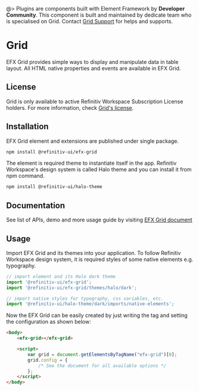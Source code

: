 <!--
type: page
title: Grid
location: ./elements/grid
layout: default
-->

@> Plugins are components built with Element Framework by **Developer Community**. This component is built and maintained by dedicate team who is specialised on Grid. Contact [Grid Support](mailto:grid-support@lseg.com) for helps and supports.

# Grid

EFX Grid provides simple ways to display and manipulate data in table layout. All HTML native properties and events are available in EFX Grid.

## License

Grid is only available to active Refinitiv Workspace Subscription License holders. For more information, check [Grid's license](https://refinitiv.github.io/efx-grid/book/en/license.html).

## Installation

EFX Grid element and extensions are published under single package.

```bash
npm install @refinitiv-ui/efx-grid
```

The element is required theme to instantiate itself in the app. Refinitiv Workspace's design system is called Halo theme and you can install it from npm command.

```bash
npm install @refinitiv-ui/halo-theme
```

## Documentation

See list of APIs, demo and more usage guide by visiting [EFX Grid document](https://refinitiv.github.io/efx-grid)

## Usage

Import EFX Grid and its themes into your application. To follow Refinitiv Workspace design system, it is required styles of some native elements e.g. typography.

```javascript
// import element and its Halo dark theme
import '@refinitiv-ui/efx-grid';
import '@refinitiv-ui/efx-grid/themes/halo/dark';

// import native styles for typography, css variables, etc.
import '@refinitiv-ui/halo-theme/dark/imports/native-elements';
```

Now the EFX Grid can be easily created by just writing the tag and setting the configuration as shown below:

```html
<body>
    <efx-grid></efx-grid>

    <script>
        var grid = document.getElementsByTagName("efx-grid")[0];
        grid.config = {
            /* See the document for all available options */
        };
    </script>
</body>
```
